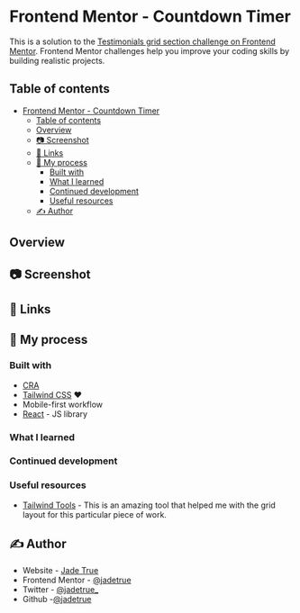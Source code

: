 # Frontend Mentor - Countdown Timer

This is a solution to the [Testimonials grid section challenge on Frontend Mentor](https://www.frontendmentor.io/challenges/launch-countdown-timer-N0XkGfyz-). Frontend Mentor challenges help you improve your coding skills by building realistic projects.

## Table of contents

- [Frontend Mentor - Countdown Timer](#frontend-mentor---countdown-timer)
  - [Table of contents](#table-of-contents)
  - [Overview](#overview)
  - [📷 Screenshot](#-screenshot)
  - [🔗 Links](#-links)
  - [🧰 My process](#-my-process)
    - [Built with](#built-with)
    - [What I learned](#what-i-learned)
    - [Continued development](#continued-development)
    - [Useful resources](#useful-resources)
  - [✍️ Author](#️-author)

## Overview

<!-- ![image]() -->
## 📷 Screenshot

<!-- <img width="1625" alt="image" src="#"> -->

## 🔗 Links

<!-- Solution URL to be added here -->
<!-- Live URL to be added here -->

## 🧰 My process

### Built with

-   [CRA](https://reactjs.org/docs/create-a-new-react-app.html)
-   [Tailwind CSS](https://tailwindcss.com/) ❤️
-   Mobile-first workflow
-   [React](https://reactjs.org/) - JS library

### What I learned

### Continued development

### Useful resources

-   [Tailwind Tools](https://www.tailwind-tools.com/) - This is an amazing tool that helped me with the grid layout for this particular piece of work.

##  ✍️ Author

-   Website - [Jade True](https://www.jadetrue.co.uk)
-   Frontend Mentor - [@jadetrue](https://www.frontendmentor.io/profile/jadetrue)
-   Twitter - [@jadetrue\_](https://twitter.com/jadetrue_)
-   Github -[@jadetrue](https://github.com/jadetrue)
